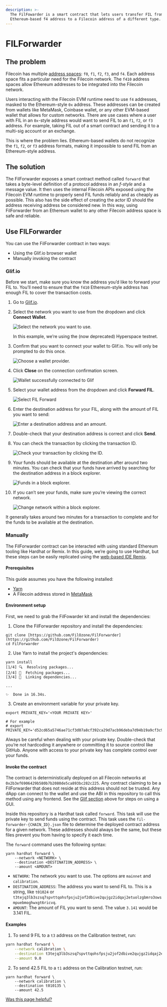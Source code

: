 ```yaml
---
description: >-
  The FilFowarder is a smart contract that lets users transfer FIL from an
  Ethereum-based f4 address to a Filecoin address of a different type.
---
```


# FILForwarder

## The problem

Filecoin has multiple [address spaces](../../basics/the-blockchain/addresses.md): `f0`, `f1`, `f2`, `f3`, and `f4`. Each address space fits a particular need for the Filecoin network. The `f410` address spaces allow Ethereum addresses to be integrated into the Filecoin network.

Users interacting with the Filecoin EVM runtime need to use `f4` addresses, masked to the Ethereum-style `0x` address. These addresses can be created from wallets like MetaMask, Coinbase wallet, or any other EVM-based wallet that allows for custom networks. There are use cases where a user with FIL in an `0x`-style address would want to send FIL to an `f1`, `f2`, or `f3` address. For example, taking FIL out of a smart contract and sending it to a multi-sig account or an exchange.

This is where the problem lies. Ethereum-based wallets do not recognize the `f1`, `f2`, or `f3` address formats, making it impossible to send FIL from an Ethereum-style address.

## The solution

The FilForwarder exposes a smart contract method called `forward` that takes a byte-level definition of a protocol address in an _f-style_ and a message value. It then uses the internal Filecoin APIs exposed using the Filecoin EVM runtime to properly send FIL funds reliably and as cheaply as possible. This also has the side effect of creating the actor ID should the address receiving address be considered new. In this way, using FilForwarder from an Ethereum wallet to any other Filecoin address space is safe and reliable.

## Use FILForwarder

You can use the FilForwarder contract in two ways:

* Using the Glif.io browser wallet
* Manually invoking the contract

### Glif.io

Before we start, make sure you know the address you’d like to forward your FIL to. You’ll need to ensure that the `f410` Ethereum-style address has enough FIL to cover the transaction costs.

1. Go to [Glif.io](https://glif.io/en).
2.  Select the network you want to use from the dropdown and click **Connect Wallet**.

    ![Select the network you want to use.](../../.gitbook/assets/smart-contracts-filecoin-evm-runtime-filforwader-select-network.webp)

    In this example, we’re using the (now deprecated) Hyperspace testnet.
3.  Confirm that you want to connect your wallet to Glif.io. You will only be prompted to do this once.

    ![Choose a wallet provider.](../../.gitbook/assets/smart-contracts-filecoin-evm-runtime-filforwader-choose-wallet.webp)
4.  Click **Close** on the connection confirmation screen.

    ![Wallet successfully connected to Glif](../../.gitbook/assets/smart-contracts-filecoin-evm-runtime-filforwader-wallet-connected.webp)
5.  Select your wallet address from the dropdown and click **Forward FIL**.

    ![Select FIL Forward](../../.gitbook/assets/smart-contracts-filecoin-evm-runtime-filforwader-select-forward.webp)
6.  Enter the destination address for your FIL, along with the amount of FIL you want to send:

    ![Enter a destination address and an amount.](../../.gitbook/assets/smart-contracts-filecoin-evm-runtime-filforwader-address-account.webp)
7. Double-check that your destination address is correct and click **Send**.
8.  You can check the transaction by clicking the transaction ID.

    ![Check your transaction by clicking the ID.](../../.gitbook/assets/smart-contracts-filecoin-evm-runtime-filforwader-transaction-id.webp)
9.  Your funds should be available at the destination after around two minutes. You can check that your funds have arrived by searching for the destination address in a block explorer.

    ![Funds in a block explorer.](../../.gitbook/assets/smart-contracts-filecoin-evm-runtime-filforwader-block-explorer.webp)
10. If you can’t see your funds, make sure you’re viewing the correct network.

    ![Change network within a block explorer.](../../.gitbook/assets/smart-contracts-filecoin-evm-runtime-filforwader-explorer-network.webp)

It generally takes around two minutes for a transaction to complete and for the funds to be available at the destination.

### Manually

The FilForwarder contract can be interacted with using standard Ethereum tooling like Hardhat or Remix. In this guide, we’re going to use Hardhat, but these steps can be easily replicated using the [web-based IDE Remix](../developing-contracts/remix.md).

#### **Prerequisites**

This guide assumes you have the following installed:

* [Yarn](https://yarnpkg.com/)
* A Filecoin address stored in [MetaMask](../../basics/assets/metamask-setup.md)

#### **Environment setup**

First, we need to grab the FilFowarder kit and install the dependencies:

1. Clone the FilForwarder repository and install the dependencies:

```
git clone [https://github.com/FilOzone/FilForwarder](https://github.com/FilOzone/FilForwarder)
cd FilForwarder
```

2. Use Yarn to install the project's dependencies:

```
yarn install
[1/4] 🔍  Resolving packages...
[2/4] 🚚  Fetching packages...
[3/4] 🔗  Linking dependencies...

...

✨  Done in 16.34s.
```

3. Create an environment variable for your private key.

```shell
export PRIVATE_KEY='<YOUR PRIVATE KEY>'

# For example
# export PRIVATE_KEY='d52cd65a5746ae71cf3d07a8cf392ca29d7acb96deba7d94b19a9cf3c9f63022'l
```

Always be careful when dealing with your private key. Double-check that you’re not hardcoding it anywhere or committing it to source control like GitHub. Anyone with access to your private key has complete control over your funds.

#### **Invoke the contract**

The contract is deterministically deployed on all Filecoin networks at `0x2b3ef6906429b580b7b2080de5ca893bc282c225`. Any contract claiming to be a FilForwarder that does not reside at this address should not be trusted. Any dApp can connect to the wallet and use the ABI in this repository to call this method using any frontend. See the [Glif section](filforwarder.md) above for steps on using a GUI.

Inside this repository is a Hardhat task called `forward`. This task will use the private key to send funds using the contract. This task uses the `fil-forwarder-{CHAIN_ID}.json` file to determine the deployed contract address for a given network. These addresses should always be the same, but these files prevent you from having to specify it each time.

The `forward` command uses the following syntax:

```shell
yarn hardhat forward \
    --network <NETWORK> \
    --destination <DESTINATION_ADDRESS> \
    --amount <AMOUNT>
```

* `NETWORK`: The network you want to use. The options are `mainnet` and `calibration`.
* `DESTINATION_ADDRESS`: The address you want to send FIL to. This is a string, like `t01024` or `t3tejq3lb3szsq7spvttqohsfpsju2jof2dbive2qujgz2idqaj2etuolzgbmro3owsmpuebmoghwxgt6ricvq`.
* `AMOUNT`: The amount of FIL you want to send. The value `3.141` would be 3.141 FIL.

#### **Examples**

1. To send 9 FIL to a `t3` address on the Calibration testnet, run:

```sh
yarn hardhat forward \
    --network calibration \
    --destination t3tejq3lb3szsq7spvttqohsfpsju2jof2dbive2qujgz2idqaj2etuolzgbmro3owsmpuebmoghwxgt6ricvq \
    --amount 9.0
```

2. To send 42.5 FIL to a `t1` address on the Calibration testnet, run:

```shell
yarn hardhat forward \
    --network calibration \
    --destination t010135 \
    --amount 42.5
```



[Was this page helpful?](https://airtable.com/apppq4inOe4gmSSlk/pagoZHC2i1iqgphgl/form?prefill\_Page+URL=https://docs.filecoin.io/smart-contracts/filecoin-evm-runtime/filforwarder)
